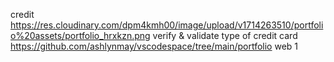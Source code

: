 credit
https://res.cloudinary.com/dpm4kmh00/image/upload/v1714263510/portfolio%20assets/portfolio_hrxkzn.png
verify & validate type of credit card
https://github.com/ashlynmay/vscodespace/tree/main/portfolio
web
1